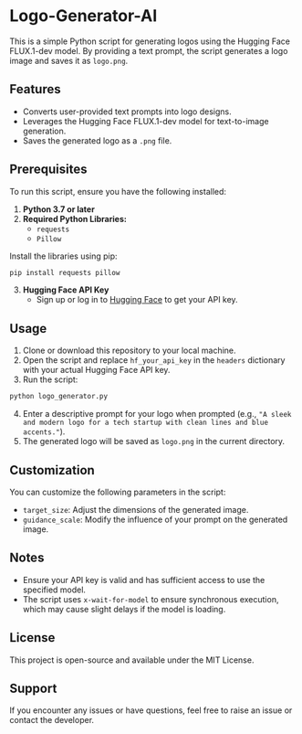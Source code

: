 # Logo-Generator-AI

This is a simple Python script for generating logos using the Hugging Face FLUX.1-dev model. By providing a text prompt, the script generates a logo image and saves it as `logo.png`.

## Features
- Converts user-provided text prompts into logo designs.
- Leverages the Hugging Face FLUX.1-dev model for text-to-image generation.
- Saves the generated logo as a `.png` file.

## Prerequisites
To run this script, ensure you have the following installed:

1. **Python 3.7 or later**
2. **Required Python Libraries:**
   - `requests`
   - `Pillow`

Install the libraries using pip:
```bash
pip install requests pillow
```

3. **Hugging Face API Key**
   - Sign up or log in to [Hugging Face](https://huggingface.co/) to get your API key.

## Usage

1. Clone or download this repository to your local machine.
2. Open the script and replace `hf_your_api_key` in the `headers` dictionary with your actual Hugging Face API key.
3. Run the script:
```bash
python logo_generator.py
```
4. Enter a descriptive prompt for your logo when prompted (e.g., `"A sleek and modern logo for a tech startup with clean lines and blue accents."`).
5. The generated logo will be saved as `logo.png` in the current directory.



## Customization
You can customize the following parameters in the script:
- `target_size`: Adjust the dimensions of the generated image.
- `guidance_scale`: Modify the influence of your prompt on the generated image.

## Notes
- Ensure your API key is valid and has sufficient access to use the specified model.
- The script uses `x-wait-for-model` to ensure synchronous execution, which may cause slight delays if the model is loading.

## License
This project is open-source and available under the MIT License.

## Support
If you encounter any issues or have questions, feel free to raise an issue or contact the developer.


